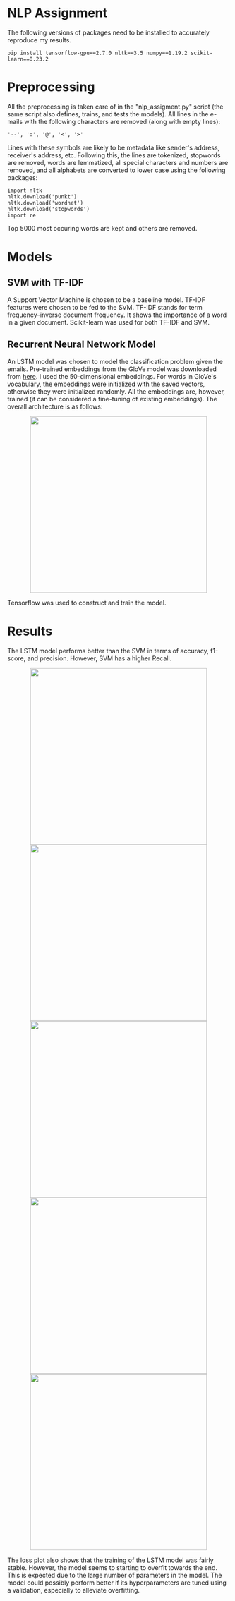 # NLP Assignment

The following versions of packages need to be installed to accurately reproduce my results.

```
pip install tensorflow-gpu==2.7.0 nltk==3.5 numpy==1.19.2 scikit-learn==0.23.2
```

# Preprocessing

All the preprocessing is taken care of in the "nlp_assigment.py" script (the same script also defines, trains, and tests the models). All lines in the e-mails with the following characters are removed (along with empty lines):

```
'--', ':', '@', '<', '>'
```

Lines with these symbols are likely to be metadata like sender's address, receiver's address, etc. Following this, the lines are tokenized, stopwords are removed, words are lemmatized, all special characters and numbers are removed, and all alphabets are converted to lower case using the following packages:

```
import nltk
nltk.download('punkt')
nltk.download('wordnet')
nltk.download('stopwords')
import re
```

Top 5000 most occuring words are kept and others are removed.

# Models

## SVM with TF-IDF

A Support Vector Machine is chosen to be a baseline model. TF-IDF features were chosen to be fed to the SVM. TF-IDF stands for term frequency–inverse document frequency. It shows the importance of a word in a given document. Scikit-learn was used for both TF-IDF and SVM.

## Recurrent Neural Network Model

An LSTM model was chosen to model the classification problem given the emails. Pre-trained embeddings from the GloVe model was downloaded from [here](http://nlp.stanford.edu/data/glove.6B.zip). I used the 50-dimensional embeddings. For words in GloVe's vocabulary, the embeddings were initialized with the saved vectors, otherwise they were initialized randomly. All the embeddings are, however, trained (it can be considered a fine-tuning of existing embeddings). The overall architecture is as follows:

<p align="center">
<img src="https://user-images.githubusercontent.com/76472410/174401621-51cad782-ac3d-466c-8620-4c82e5026e44.png" width="400">
</p>

Tensorflow was used to construct and train the model.

# Results

The LSTM model performs better than the SVM in terms of accuracy, f1-score, and precision. However, SVM has a higher Recall.

<p align="center">
<img src="https://user-images.githubusercontent.com/76472410/174397284-e14c32be-46f2-421c-9f91-c89f91906c99.png" width="400">
<img src="https://user-images.githubusercontent.com/76472410/174404491-57d7bc9d-500d-4cb1-8d35-63ec5cf2979d.png" width="400">
<img src="https://user-images.githubusercontent.com/76472410/174397335-0573a6d3-34c9-46d1-ba2c-1066bd77d28c.png" width="400">
<img src="https://user-images.githubusercontent.com/76472410/174397346-ee53922c-c93b-4208-bd8c-d75da6edb000.png" width="400">
<img src="https://user-images.githubusercontent.com/76472410/174397361-67352d74-fe00-471f-a178-83e0964f6f9a.png" width="400">
</p>

The loss plot also shows that the training of the LSTM model was fairly stable. However, the model seems to starting to overfit towards the end. This is expected due to the large number of parameters in the model. The model could possibly perform better if its hyperparameters are tuned using a validation, especially to alleviate overfitting.
